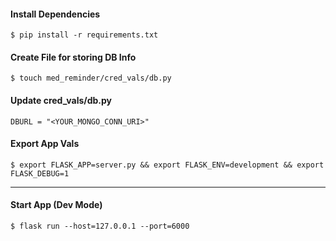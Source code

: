 <h4>Install Dependencies</h4>

```
$ pip install -r requirements.txt
```

<h4> Create File for storing DB Info</h4>

```
$ touch med_reminder/cred_vals/db.py
```

<h4> Update <strong>cred_vals/db.py</strong></h4>

```
DBURL = "<YOUR_MONGO_CONN_URI>"
```

<h4>Export App Vals</h4>

```
$ export FLASK_APP=server.py && export FLASK_ENV=development && export FLASK_DEBUG=1
```
---------------------
<h4>Start App (Dev Mode)</h4>

```
$ flask run --host=127.0.0.1 --port=6000
```

